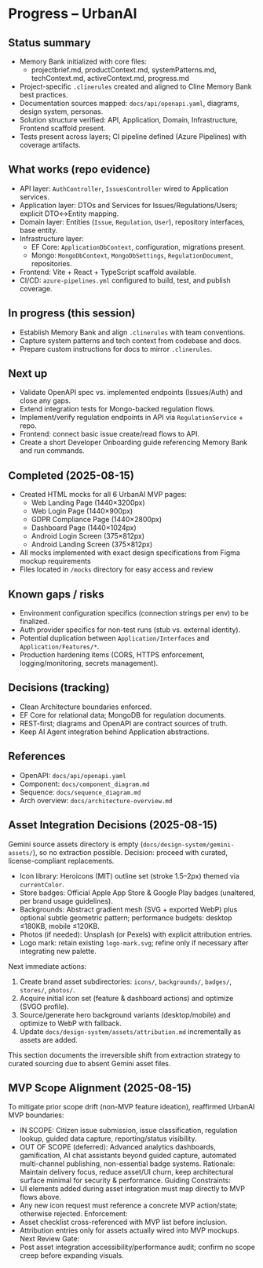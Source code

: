 # Progress – UrbanAI

## Status summary
- Memory Bank initialized with core files:
  - projectbrief.md, productContext.md, systemPatterns.md, techContext.md, activeContext.md, progress.md
- Project-specific `.clinerules` created and aligned to Cline Memory Bank best practices.
- Documentation sources mapped: `docs/api/openapi.yaml`, diagrams, design system, personas.
- Solution structure verified: API, Application, Domain, Infrastructure, Frontend scaffold present.
- Tests present across layers; CI pipeline defined (Azure Pipelines) with coverage artifacts.

## What works (repo evidence)
- API layer: `AuthController`, `IssuesController` wired to Application services.
- Application layer: DTOs and Services for Issues/Regulations/Users; explicit DTO↔Entity mapping.
- Domain layer: Entities (`Issue`, `Regulation`, `User`), repository interfaces, base entity.
- Infrastructure layer:
  - EF Core: `ApplicationDbContext`, configuration, migrations present.
  - Mongo: `MongoDbContext`, `MongoDbSettings`, `RegulationDocument`, repositories.
- Frontend: Vite + React + TypeScript scaffold available.
- CI/CD: `azure-pipelines.yml` configured to build, test, and publish coverage.

## In progress (this session)
- Establish Memory Bank and align `.clinerules` with team conventions.
- Capture system patterns and tech context from codebase and docs.
- Prepare custom instructions for docs to mirror `.clinerules`.

## Next up
- Validate OpenAPI spec vs. implemented endpoints (Issues/Auth) and close any gaps.
- Extend integration tests for Mongo-backed regulation flows.
- Implement/verify regulation endpoints in API via `RegulationService` + repo.
- Frontend: connect basic issue create/read flows to API.
- Create a short Developer Onboarding guide referencing Memory Bank and run commands.

## Completed (2025-08-15)
- Created HTML mocks for all 6 UrbanAI MVP pages:
  - Web Landing Page (1440×3200px)
  - Web Login Page (1440×900px) 
  - GDPR Compliance Page (1440×2800px)
  - Dashboard Page (1440×1024px)
  - Android Login Screen (375×812px)
  - Android Landing Screen (375×812px)
- All mocks implemented with exact design specifications from Figma mockup requirements
- Files located in `/mocks` directory for easy access and review

## Known gaps / risks
- Environment configuration specifics (connection strings per env) to be finalized.
- Auth provider specifics for non-test runs (stub vs. external identity).
- Potential duplication between `Application/Interfaces` and `Application/Features/*`.
- Production hardening items (CORS, HTTPS enforcement, logging/monitoring, secrets management).

## Decisions (tracking)
- Clean Architecture boundaries enforced.
- EF Core for relational data; MongoDB for regulation documents.
- REST-first; diagrams and OpenAPI are contract sources of truth.
- Keep AI Agent integration behind Application abstractions.

## References
- OpenAPI: `docs/api/openapi.yaml`
- Component: `docs/component_diagram.md`
- Sequence: `docs/sequence_diagram.md`
- Arch overview: `docs/architecture-overview.md`

## Asset Integration Decisions (2025-08-15)
Gemini source assets directory is empty (`docs/design-system/gemini-assets/`), so no extraction possible. Decision: proceed with curated, license-compliant replacements.
- Icon library: Heroicons (MIT) outline set (stroke 1.5–2px) themed via `currentColor`.
- Store badges: Official Apple App Store & Google Play badges (unaltered, per brand usage guidelines).
- Backgrounds: Abstract gradient mesh (SVG + exported WebP) plus optional subtle geometric pattern; performance budgets: desktop ≤180KB, mobile ≤120KB.
- Photos (if needed): Unsplash (or Pexels) with explicit attribution entries.
- Logo mark: retain existing `logo-mark.svg`; refine only if necessary after integrating new palette.

Next immediate actions:
1. Create brand asset subdirectories: `icons/`, `backgrounds/`, `badges/`, `stores/`, `photos/`.
2. Acquire initial icon set (feature & dashboard actions) and optimize (SVGO profile).
3. Source/generate hero background variants (desktop/mobile) and optimize to WebP with fallback.
4. Update `docs/design-system/assets/attribution.md` incrementally as assets are added.

This section documents the irreversible shift from extraction strategy to curated sourcing due to absent Gemini asset files.

## MVP Scope Alignment (2025-08-15)
To mitigate prior scope drift (non-MVP feature ideation), reaffirmed UrbanAI MVP boundaries:
- IN SCOPE: Citizen issue submission, issue classification, regulation lookup, guided data capture, reporting/status visibility.
- OUT OF SCOPE (deferred): Advanced analytics dashboards, gamification, AI chat assistants beyond guided capture, automated multi-channel publishing, non-essential badge systems.
Rationale: Maintain delivery focus, reduce asset/UI churn, keep architectural surface minimal for security & performance.
Guiding Constraints:
- UI elements added during asset integration must map directly to MVP flows above.
- Any new icon request must reference a concrete MVP action/state; otherwise rejected.
Enforcement:
- Asset checklist cross-referenced with MVP list before inclusion.
- Attribution entries only for assets actually wired into MVP mockups.
Next Review Gate:
- Post asset integration accessibility/performance audit; confirm no scope creep before expanding visuals.
